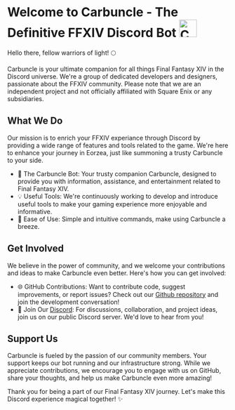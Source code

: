# Welcome to Carbuncle - The Definitive FFXIV Discord Bot  <img src="https://s3.glazk0.dev/carbuncle/avatar/avatar_social.png" height="40" width="40" alt="Carbuncle alt logo" />

Hello there, fellow warriors of light! :full_moon:

Carbuncle is your ultimate companion for all things Final Fantasy XIV in the Discord universe. We're a group of dedicated developers and designers, passionate about the FFXIV community. Please note that we are an independent project and not officially affiliated with Square Enix or any subsidiaries. 

## What We Do

Our mission is to enrich your FFXIV experiance through Discord by providing a wide range of features and tools related to the game. We're here to enhance your journey in Eorzea, just like summoning a trusty Carbuncle to your side.

- :robot: The Carbuncle Bot: Your trusty companion Carbuncle, designed to provide you with information, assistance, and entertainment related to Final Fantasy XIV.
- :bulb: Useful Tools: We're continuously working to develop and introduce useful tools to make your gaming experience more enjoyable and informative.
- :seedling: Ease of Use: Simple and intuitive commands, make using Carbuncle a breeze.

## Get Involved

We believe in the power of community, and we welcome your contributions and ideas to make Carbuncle even better. Here's how you can get involved:

- :globe_with_meridians: GitHub Contributions: Want to contribute code, suggest improvements, or report issues? Check out our [Github repository](https://github.com/carbuncle-ffxiv/carbuncle) and join the development conversation!
- :speech_balloon: Join Our [Discord](https://discord.gg/7rNFn2s2j8): For discussions, collaboration, and project ideas, join us on our public Discord server. We'd love to hear from you!

## Support Us

Carbuncle is fueled by the passion of our community members. Your support keeps our bot running and our infrastructure strong. While we appreciate contributions, we encourage you to engage with us on GitHub, share your thoughts, and help us make Carbuncle even more amazing!

Thank you for being a part of our Final Fantasy XIV journey. Let's make this Discord experience magical together! :sparkles:
